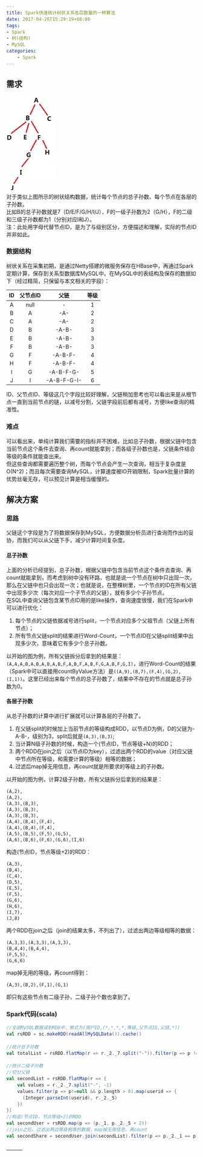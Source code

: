 ```yaml
---
title: Spark快速统计树状关系各层数量的一种算法
date: 2017-04-26T15:29:19+08:00
tags:
- Spark
- 树(结构)
- MySQL
categories:
    - Spark
---
```


## 需求
![](1.png)  
对于类似上图所示的树状结构数据，统计每个节点的总子孙数、每个节点在各层的子孙数。  
比如B的总子孙数就是7（D/E/F/G/H/I/J），F的一级子孙数为2（G/H），F的二级和三级子孙数都为1（分别对应I和J）。  
注：此处用字母代替节点ID，是为了与级别区分，方便描述和理解，实际的节点ID并非如此。  

### 数据结构
树状关系在采集初期，是通过Netty搭建的微服务保存在HBase中，再通过Spark定期计算，保存到关系型数据库MySQL中。在MySQL中的表结构及保存的数据如下（经过精简，只保留与本文相关的字段）：  

| ID | 父节点ID | 父链 | 等级 |  
|:------:|:------:|:------:|:------:|  
| A | null | - | 1 |
| B | A | -A- | 2 |  
| C | A | -A- | 2 |  
| D | B | -A-B- | 3 |  
| E | B | -A-B- | 3 |  
| F | B | -A-B- | 3 |  
| G | F | -A-B-F- | 4 |  
| H | F | -A-B-F- | 4 |  
| I | G | -A-B-F-G- | 5 |  
| J | I | -A-B-F-G-I- | 6 |  

ID、父节点ID、等级这几个字段比较好理解，父链稍加思考也可以看出来是从根节点一直到当前节点的链，以减号分割，父链字段前后都有减号，方便like查询的精准性。

### 难点
可以看出来，单纯计算我们需要的指标并不困难，比如总子孙数，根据父链中包含当前节点这个条件去查询、再count就能拿到；而各级子孙数也是，父链条件结合等级的条件就能查出来。  
但这些查询都需要遍历整个树，而每个节点会产生一次查询，相当于复杂度是O(N^2)；而且每次需要查询MySQL，计算速度被IO开销限制，Spark批量计算的优势丝毫无存，可以预见计算是相当缓慢的。

## 解决方案
### 思路
父链这个字段是为了将数据保存到MySQL，方便数据分析员进行查询而作出的妥协，而我们可以从父链下手，减少计算时间复杂度。
#### 总子孙数
上面的分析已经提到，总子孙数，根据父链中包含当前节点这个条件去查询、再count就能拿到，而考虑到树中没有环路，也就是说一个节点在树中只出现一次，那么在父链中也只会出现一次；也就是说，在整棵树里，一个节点的ID在所有父链中出现多少次（每次对应一个子节点的父链），就有多少个子孙节点。  
在SQL中查询父链包含某节点ID用的是like操作，查询速度很慢，我们在Spark中可以进行优化：
1. 每个节点的父链依据减号进行split，一个节点对应多个父祖节点（父链上所有节点）；
2. 所有节点父链split的结果进行Word-Count，一个节点ID在父链split结果中出现多少次，意味着它有多少个总子孙数。

以开始的图为例，所有父链拆分后拿到的结果是：`(A,A,A,B,A,B,A,B,A,B,F,A,B,F,A,B,F,G,A,B,F,G,I)`，进行Word-Count的结果（Spark中可以直接用countByValue方法）是`((A,9),(B,7),(F,4),(G,2),(I,1))`。这里已经出来每个节点的总子孙数了，结果中不存在的节点就是总子孙数为0。

#### 各层子孙数
从总子孙数的计算中进行扩展就可以计算各层的子孙数了。  
1. 在父链split的时候加上当前节点的等级构成RDD，以节点D为例，D的父链为-A-B-，级别为3，split后就是`(A,3),(B,3)`;
2. 当计算N级子孙数的时候，构造一个(节点ID，节点等级+N)的RDD；
3. 两个RDD在join之后（以节点ID为key），过滤出两个RDD的value（对应父链中节点所在等级，和需要计算的等级）相等的数据；
4. 过滤后map掉无用信息，再count就是所要求的等级上的子孙数。

以开始的图为例，计算2级子孙数，所有父链拆分后拿到的结果是：  
```
(A,2),
(A,2),
(A,3),(B,3),
(A,3),(B,3),
(A,3),(B,3),
(A,4),(B,4),(F,4),
(A,4),(B,4),(F,4),
(A,5),(B,5),(F,5),(G,5),
(A,6),(B,6),(F,6),(G,6),(I,6)
```
构造(节点ID，节点等级+2)的RDD：
```
(A,3),
(B,4),
(C,4),
(D,5),
(E,5),
(F,5),
(G,6),
(H,6),
(I,7),
(J,8)
```
两个RDD在join之后（join的结果太多，不列出了），过滤出两边等级相等的数据：
```
(A,3,3),(A,3,3),(A,3,3),
(B,4,4),(B,4,4),
(F,5,5),
(G,6,6)
```
map掉无用的等级，再count得到：
```
(A,3),(B,2),(F,1),(G,1)
```
即只有这些节点有二级子孙，二级子孙个数也拿到了。

### Spark代码(scala)

```scala
//全部MySQL数据读到RDD中，格式为(用户ID,(*,*,*,*,等级,父节点ID,父链,*))
val rsRDD = sc.makeRDD(readAllMySQLData()).cache()

//统计总子孙数
val totalList = rsRDD.flatMap(r => r._2._7.split("-")).filter(p => p != null && p != "").countByValue()

//统计二级子孙数
//切分父链
val secondList = rsRDD.flatMap(r => {
    val values = r._2._7.split("-", -1)
    values.filter(p => p!=null && p.length > 0).map(userid => {
      (Integer.parseInt(userid), r._2._5)
    })
})
//构造(节点ID，节点等级+2)的RDD
val secondUser = rsRDD.map(p => (p._1, p._2._5 + 2))
//join之后，过滤出两边等级相等的数据，map掉无用信息，再count
val secondShare = secondUser.join(secondList).filter(p => p._2._1 == p._2._2).map(_._1).countByValue()

………………
```
